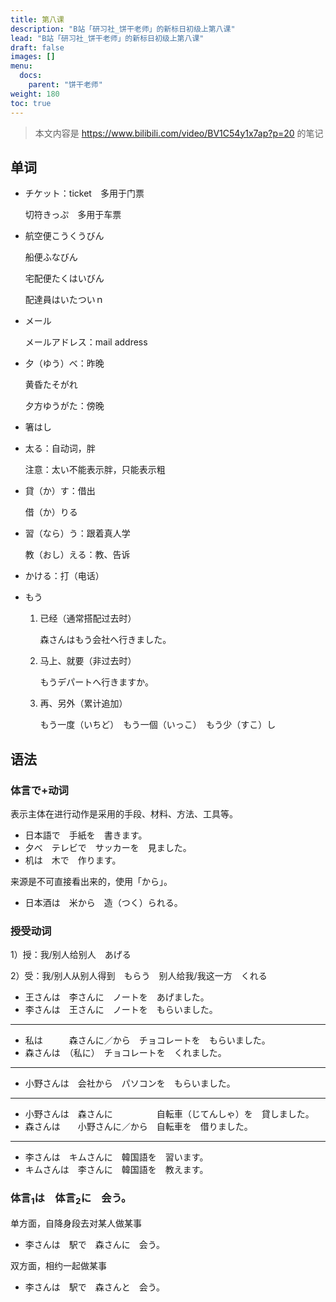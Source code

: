 ```yaml
---
title: 第八课
description: "B站「研习社_饼干老师」的新标日初级上第八课"
lead: "B站「研习社_饼干老师」的新标日初级上第八课"
draft: false
images: []
menu:
  docs:
    parent: "饼干老师"
weight: 180
toc: true
---
```


> 本文内容是 https://www.bilibili.com/video/BV1C54y1x7ap?p=20 的笔记

## 单词

- チケット：ticket　多用于门票

  切符きっぷ　多用于车票

- 航空便こうくうびん

  船便ふなびん

  宅配便たくはいびん

  配達員はいたついｎ

- メール

  メールアドレス：mail address

- 夕（ゆう）べ：昨晚

  黄昏たそがれ

  夕方ゆうがた：傍晚

- 箸はし

- 太る：自动词，胖

  注意：太い不能表示胖，只能表示粗

- 貸（か）す：借出

  借（か）りる

- 習（なら）う：跟着真人学

  教（おし）える：教、告诉

- かける：打（电话）

- もう

  1. 已经（通常搭配过去时）

     森さんはもう会社へ行きました。

  2. 马上、就要（非过去时）

     もうデパートへ行きますか。

  3. 再、另外（累计追加）

     もう一度（いちど）　もう一個（いっこ）　もう少（すこ）し

## 语法

### 体言で+动词

表示主体在进行动作是采用的手段、材料、方法、工具等。

- 日本語で　手紙を　書きます。
- 夕べ　テレビで　サッカーを　見ました。
- 机は　木で　作ります。

来源是不可直接看出来的，使用「から」。

- 日本酒は　米から　造（つく）られる。

### 授受动词

1）授：我/别人给别人　あげる

2）受：我/别人从别人得到　もらう　别人给我/我这一方　くれる

- 王さんは　李さんに　ノートを　あげました。
- 李さんは　王さんに　ノートを　もらいました。

---

- 私は　　　森さんに／から　チョコレートを　もらいました。
- 森さんは　（私に）　チョコレートを　くれました。

---

- 小野さんは　会社から　パソコンを　もらいました。

---

- 小野さんは　森さんに　　　　　自転車（じてんしゃ）を　貸しました。
- 森さんは　　小野さんに／から　自転車を　借りました。

---

- 李さんは　キムさんに　韓国語を　習います。
- キムさんは　李さんに　韓国語を　教えます。

### 体言<sub>1</sub>は　体言<sub>2</sub>に　会う。

单方面，自降身段去对某人做某事

- 李さんは　駅で　森さんに　会う。

双方面，相约一起做某事

- 李さんは　駅で　森さんと　会う。





